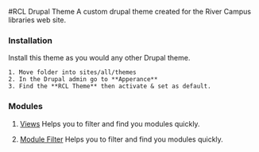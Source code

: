 #RCL Drupal Theme
A custom drupal theme created for the River Campus libraries web site.

### Installation
Install this theme as you would any other Drupal theme.
```
1. Move folder into sites/all/themes
2. In the Drupal admin go to **Apperance**
3. Find the **RCL Theme** then activate & set as default.
```


### Modules

1. [Views](https://www.drupal.org/project/views)
Helps you to filter and find you modules quickly.

2. [Module Filter](https://www.drupal.org/project/module_filter)
Helps you to filter and find you modules quickly.


